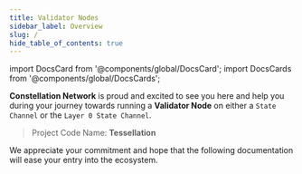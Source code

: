 ```yaml
---
title: Validator Nodes
sidebar_label: Overview
slug: /
hide_table_of_contents: true
---
```


import DocsCard from '@components/global/DocsCard';
import DocsCards from '@components/global/DocsCards';

<head>
  <title>Run a Validator Node</title>
  <meta
    name="description"
    content="Welcome to Constellation Network Validator Node Documentation Site."
  />
</head>

**Constellation Network** is proud and excited to see you here and help you during your journey towards running
a **Validator Node** on either a `State Channel` or the `Layer 0 State Channel`.

> Project Code Name: **Tessellation**

We appreciate your commitment and hope that the following documentation will ease your entry into the ecosystem. 
